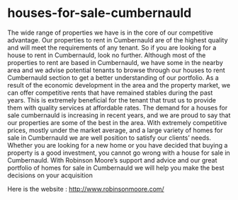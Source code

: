 # houses-for-sale-cumbernauld
The wide range of properties we have is in the core of our competitive advantage. Our properties to rent in Cumbernauld are of the highest quality and will meet the requirements of any tenant. So if you are looking for a house to rent in Cumbernauld, look no further.   Although most of the properties to rent are based in Cumbernauld, we have some in the nearby area and we advise potential tenants to browse through our houses to rent Cumbernauld section to get a better understanding of our portfolio. As a result of the economic development in the area and the property market, we can offer competitive rents that have remained stables during the past years. This is extremely beneficial for the tenant that trust us to provide them with quality services at affordable rates. The demand for a houses for sale cumbernauld is increasing in recent years, and we are proud to say that our properties are some of the best in the area. With extremely competitive prices, mostly under the market average, and a large variety of homes for sale in Cumbernauld we are well position to satisfy our clients’ needs. Whether you are looking for a new home or you have decided that buying a property is a good investment, you cannot go wrong with a house for sale in Cumbernauld. With Robinson Moore’s support and advice and our great portfolio of homes for sale in Cumbernauld we will help you make the best decisions on your acquisition

Here is the website : http://www.robinsonmoore.com/
